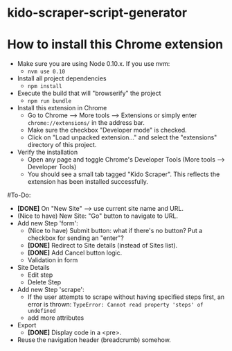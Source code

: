 kido-scraper-script-generator
=============================

# How to install this Chrome extension
- Make sure you are using Node 0.10.x. If you use nvm:
	- `nvm use 0.10`
- Install all project dependencies
	- `npm install`
- Execute the build that will "browserify" the project
    - `npm run bundle`
- Install this extension in Chrome
	- Go to Chrome --> More tools --> Extensions or simply enter `chrome://extensions/` in the address bar.
	- Make sure the checkbox "Developer mode" is checked.
	- Click on "Load unpacked extension..." and select the "extensions" directory of this project.
- Verify the installation
	- Open any page and toggle Chrome's Developer Tools (More tools --> Developer Tools)
	- You should see a small tab tagged "Kido Scraper". This reflects the extension has been installed successfully.

#To-Do:

- **\[DONE\]** On "New Site" --> use current site name and URL.
- (Nice to have) New Site: "Go" button to navigate to URL.
- Add new Step 'form':
	- (Nice to have) Submit button: what if there's no button? Put a checkbox for sending an "enter"?
	- **\[DONE\]** Redirect to Site details (instead of Sites list).
	- **\[DONE\]** Add Cancel button logic.
	- Validation in form
- Site Details
	- Edit step
	- Delete Step
- Add new Step 'scrape':
	- If the user attempts to scrape without having specified steps first, an error is thrown: `TypeError: Cannot read property 'steps' of undefined`
	- add more attributes
- Export
	- **\[DONE\]** Display code in a \<pre\>.
- Reuse the navigation header (breadcrumb) somehow.
